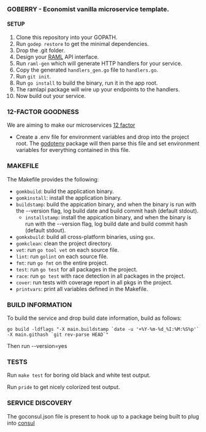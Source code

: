 ### GOBERRY - Economist vanilla microservice template.

#### SETUP

1. Clone this repository into your GOPATH.
2. Run ```godep restore``` to get the minimal dependencies.
3. Drop the .git folder.
4. Design your [RAML](http://raml.org) API interface.
5. Run ```raml-gen``` which will generate HTTP handlers for your service.
6. Copy the generated ```handlers_gen.go``` file to ```handlers.go```.
7. Run ```git init```.
8. Run ```go install``` to build the binary, run it in the app root.
9. The ramlapi package will wire up your endpoints to the handlers.
10. Now build out your service.

### 12-FACTOR GOODNESS

We are aiming to make our microservices [12 factor](http://12factor.net/)

* Create a .env file for environment variables and drop into the project root. The [godotenv](http://github.com/joho/godotenv) package will then parse this file and set environment
variables for everything contained in this file.

### MAKEFILE

The Makefile provides the following:

* `gomkbuild`: build the application binary.
* `gomkinstall`: install the application binary.
* `buildstamp`: build the appication binary, and when the binary is run
  with the --version flag, log build date and build commit hash (default stdout).
  * `installstamp`: install the appication binary, and when the binary is run
  with the --version flag, log build date and build commit hash (default stdout).
* `gomkxbuild`: build all cross-platform binaries, using `gox`.
* `gomkclean`: clean the project directory.
* `vet`: run `go tool vet` on each source file.
* `lint`: run `golint` on each source file.
* `fmt`: run `go fmt` on the entire project.
* `test`: run `go test` for all packages in the project.
* `race`: run `go test` with race detection in all packages in the project.
* `cover`: run tests with coverage report in all pkgs in the project.
* `printvars`: print all variables defined in the Makefile.

### BUILD INFORMATION

To build the service and drop build date information, build as follows:

```go build -ldflags "-X main.buildstamp `date -u '+%Y-%m-%d_%I:%M:%S%p'` -X main.githash `git rev-parse HEAD`"```

Then run <binary> --version=yes

### TESTS

Run ```make test``` for boring old black and white test output.

Run ```pride``` to get nicely colorized test output.

### SERVICE DISCOVERY

The goconsul.json file is present to hook up to a package being built to plug into [consul](https://www.consul.io)